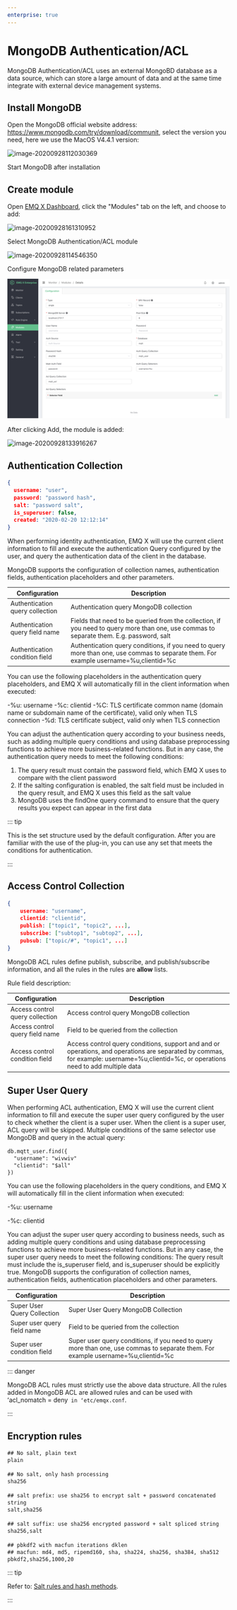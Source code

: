 ```yaml
---
enterprise: true
---
```

# MongoDB Authentication/ACL

MongoDB Authentication/ACL uses an external MongoBD database as a data source, which can store a large amount of data and at the same time integrate with external device management systems.

## Install MongoDB

Open the MongoDB official website address: https://www.mongodb.com/try/download/communit, select the version you need, here we use the MacOS V4.4.1 version:

![image-20200928112030369](./assets/auth_mongo1.png)

Start MongoDB after installation

## Create module

Open [EMQ X Dashboard](http://127.0.0.1:18083/#/modules), click the "Modules" tab on the left, and choose to add:

![image-20200928161310952](./assets/modules.png)

Select MongoDB Authentication/ACL module

![image-20200928114546350](./assets/auth_mongo2.png)

Configure MongoDB related parameters

![image-20200928114832162](./assets/auth_mongo3.png)

After clicking Add, the module is added:

![image-20200928133916267](./assets/auth_mongo4.png)


## Authentication Collection

```json
{
  username: "user",
  password: "password hash",
  salt: "password salt",
  is_superuser: false,
  created: "2020-02-20 12:12:14"
}
```

When performing identity authentication, EMQ X will use the current client information to fill and execute the authentication Query configured by the user, and query the authentication data of the client in the database.

MongoDB supports the configuration of collection names, authentication fields, authentication placeholders and other parameters.

| Configuration                   | Description                                                  |
| ------------------------------- | ------------------------------------------------------------ |
| Authentication query collection | Authentication query MongoDB collection                      |
| Authentication query field name | Fields that need to be queried from the collection, if you need to query more than one, use commas to separate them. E.g. password, salt |
| Authentication condition field  | Authentication query conditions, if you need to query more than one, use commas to separate them. For example username=%u,clientid=%c |

You can use the following placeholders in the authentication query placeholders, and EMQ X will automatically fill in the client information when executed:

-%u: username
-%c: clientid
-%C: TLS certificate common name (domain name or subdomain name of the certificate), valid only when TLS connection
-%d: TLS certificate subject, valid only when TLS connection

You can adjust the authentication query according to your business needs, such as adding multiple query conditions and using database preprocessing functions to achieve more business-related functions. But in any case, the authentication query needs to meet the following conditions:

1. The query result must contain the password field, which EMQ X uses to compare with the client password
2. If the salting configuration is enabled, the salt field must be included in the query result, and EMQ X uses this field as the salt value
3. MongoDB uses the findOne query command to ensure that the query results you expect can appear in the first data

::: tip

This is the set structure used by the default configuration. After you are familiar with the use of the plug-in, you can use any set that meets the conditions for authentication.

:::

## Access Control Collection

```json
{
    username: "username",
    clientid: "clientid",
    publish: ["topic1", "topic2", ...],
    subscribe: ["subtop1", "subtop2", ...],
    pubsub: ["topic/#", "topic1", ...]
}
```

MongoDB ACL rules define publish, subscribe, and publish/subscribe information, and all the rules in the rules are **allow** lists.

Rule field description:


| Configuration                   | Description                                                  |
| ------------------------------- | ------------------------------------------------------------ |
| Access control query collection | Access control query MongoDB collection                      |
| Access control query field name | Field to be queried from the collection                      |
| Access control condition field  | Access control query conditions, support and and or operations, and operations are separated by commas, for example: username=%u,clientid=%c, or operations need to add multiple data |

## Super User Query

When performing ACL authentication, EMQ X will use the current client information to fill and execute the super user query configured by the user to check whether the client is a super user. When the client is a super user, ACL query will be skipped.
Multiple conditions of the same selector use MongoDB and query in the actual query:

```
db.mqtt_user.find({
  "username": "wivwiv"
  "clientid": "$all"
})
```
You can use the following placeholders in the query conditions, and EMQ X will automatically fill in the client information when executed:

-%u: username

-%c: clientid

You can adjust the super user query according to business needs, such as adding multiple query conditions and using database preprocessing functions to achieve more business-related functions. But in any case, the super user query needs to meet the following conditions:
The query result must include the is_superuser field, and is_superuser should be explicitly true.
MongoDB supports the configuration of collection names, authentication fields, authentication placeholders and other parameters.

| Configuration               | Description                                                  |
| --------------------------- | ------------------------------------------------------------ |
| Super User Query Collection | Super User Query MongoDB Collection                          |
| Super user query field name | Field to be queried from the collection                      |
| Super user condition field  | Super user query conditions, if you need to query more than one, use commas to separate them. For example username=%u,clientid=%c |

::: danger

MongoDB ACL rules must strictly use the above data structure. All the rules added in MongoDB ACL are allowed rules and can be used with ʻacl_nomatch = deny` in ʻetc/emqx.conf`.

:::

## Encryption rules

```shell
## No salt, plain text
plain

## No salt, only hash processing
sha256

## salt prefix: use sha256 to encrypt salt + password concatenated string
salt,sha256

## salt suffix: use sha256 encrypted password + salt spliced ​​string
sha256,salt

## pbkdf2 with macfun iterations dklen
## macfun: md4, md5, ripemd160, sha, sha224, sha256, sha384, sha512
pbkdf2,sha256,1000,20
```

::: tip

Refer to: [Salt rules and hash methods](https://docs.emqx.io/en/broker/latest/advanced/auth.html#password-salting-rules-and-hash-methods).

:::